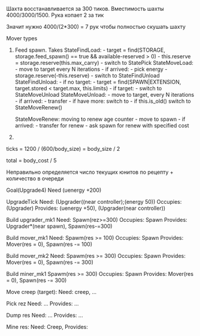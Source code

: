 Шахта восстанавливается за 300 тиков. Вместимость шахты 4000/3000/1500. Рука копает 2 за тик

Значит нужно 4000/(2*300) = 7 рук чтобы полностью скушать шахту

Mover types

1. Feed spawn. Takes
	StateFindLoad: 
		- target = find(STORAGE, storage.feed_spawn() == true && available-reserved > 0)
		- this.reserve = storage.reserve(this.max_carry)
		- switch to StatePick
	StateMoveLoad: 
		- move to target every N iterations
		- if arrived:
			- pick energy
			- storage.reserve(-this.reserve)
			- switch to StateFindUnload
	StateFindUnload:
	    - if no target:
	    	- target = find(SPAWN|EXTENSION, target.stored < target.max, this.limits)
	    - if target:
	    	- switch to StateMoveUnload
	StateMoveUnload:
		- move to target, every N iterations
		- if arrived:
			- transfer
		- if have more:
			switch to
		- if this.is_old()
			switch to StateMoveRenew()


	StateMoveRenew: moving to renew age counter
		- move to spawn
		- if arrived:
		    - transfer for renew
		    - ask spawn for renew with specified cost

2.


ticks = 1200 / (600/body_size) = body_size / 2

total = body_cost / 5

Неправильно определяется число текущих юнитов по рецепту + количество в очереди


Goal(Upgrade4)
	Need (uenergy +200)

UpgradeTick
	Need: (Upgrader((near controller);(energy 50))
	Occupies: (Upgrader)
	Provides: (uenergy +50), (Upgrader(near controller))

Build upgrader_mk1
	Need: Spawn(rez>=300)
	Occupies: Spawn
	Provides: Upgrader*(near spawn), Spawn(res-=300)

Build mover_mk1
	Need: Spawm(res >= 100)
	Occupies: Spawn
	Provides: Mover(res = 0), Spawn(res -= 100)

Build mover_mk2
	Need: Spawm(res >= 300)
	Occupies: Spawn
	Provides: Mover(res = 0), Spawn(res -= 300)

Build miner_mk1
	Spawm(res >= 300)
	Occupies: Spawn
	Provides: Mover(res = 0), Spawn(res -= 300)

Move creep (target):
	Need: creep, ...

Pick rez
	Need: ...
	Provides: ...

Dump res
	Need: ...
	Provides: ...

Mine res:
	Need: Creep, 
	Provides:


